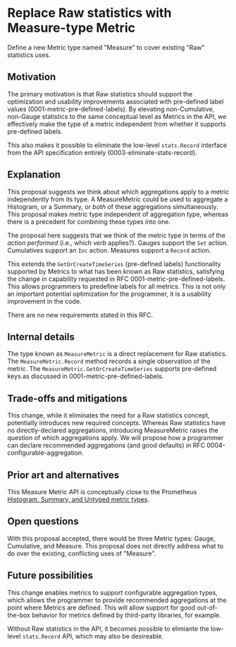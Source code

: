 # Replace Raw statistics with Measure-type Metric

Define a new Metric type named "Measure" to cover existing "Raw" statistics uses.

## Motivation

The primary motivation is that Raw statistics should support the optimization and usability improvements associated with pre-defined label values (0001-metric-pre-defined-labels).  By elevating non-Cumulative, non-Gauge statistics to the same conceptual level as Metrics in the API, we effectively make the type of a metric independent from whether it supports pre-defined labels.

This also makes it possible to eliminate the low-level `stats.Record` interface from the API specification entirely (0003-eliminate-stats-record).

## Explanation

This proposal suggests we think about which aggregations apply to a metric independently from its type.  A MeasureMetric could be used to aggregate a Histogram, or a Summary, or _both_ of these aggregations simultaneously.  This proposal makes metric type independent of aggregation type, whereas there is a precedent for combining these types into one.

The proposal here suggests that we think of the metric type in terms of the _action performed_ (i.e., which _verb_ applies?).  Gauges support the `Set` action. Cumulatives support an `Inc` action. Measures support a `Record` action.

This extends the `GetOrCreateTimeSeries` (pre-defined labels) functionality supported by Metrics to what has been known as Raw statistics, satisfying the change in capability requested in RFC 0001-metric-pre-defined-labels.  This allows programmers to predefine labels for all metrics.  This is not only an important potential optimization for the programmer, it is a usability improvement in the code.

There are no new requirements stated in this RFC.

## Internal details

The type known as `MeasureMetric` is a direct replacement for Raw statistics.  The `MeasureMetric.Record` method records a single observation of the metric.  The `MeasureMetric.GetOrCreateTimeSeries` supports pre-defined keys as discussed in 0001-metric-pre-defined-labels.

## Trade-offs and mitigations

This change, while it eliminates the need for a Raw statistics concept, potentially introduces new required concepts.  Whereas Raw statistics have no directly-declared aggregations, introducing MeasureMetric raises the question of which aggregations apply.  We will propose how a programmer can declare recommended aggregations (and good defaults) in RFC 0004-configurable-aggregation.

## Prior art and alternatives

This Measure Metric API is conceptually close to the Prometheus [Histogram, Summary, and Untyped metric types](https://prometheus.io/docs/concepts/metric_types/).

## Open questions

With this proposal accepted, there would be three Metric types: Gauge, Cumulative, and Measure.  This proposal does not directly address what to do over the existing, conflicting uses of "Measure".

## Future possibilities

This change enables metrics to support configurable aggregation types, which allows the programmer to provide recommended aggregations at the point where Metrics are defined.  This will allow support for good out-of-the-box behavior for metrics defined by third-party libraries, for example.

Without Raw statistics in the API, it becomes possible to elimiante the low-level `stats.Record` API, which may also be desireable.
